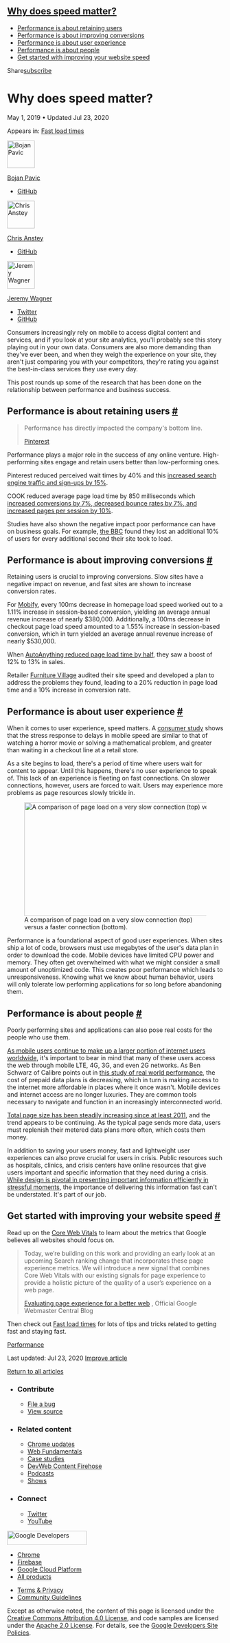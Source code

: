 ## <a href="#why-does-speed-matter" class="w-toc__header--link">Why does speed matter?</a>

- [Performance is about retaining users](#performance-is-about-retaining-users)
- [Performance is about improving conversions](#performance-is-about-improving-conversions)
- [Performance is about user experience](#performance-is-about-user-experience)
- [Performance is about people](#performance-is-about-people)
- [Get started with improving your website speed](#get-started)

Share<a href="/newsletter/" class="gc-analytics-event w-actions__fab w-actions__fab--subscribe"><span>subscribe</span></a>

# Why does speed matter?

May 1, 2019 <span class="w-author__separator">•</span> Updated Jul 23, 2020

<span class="w-post-signpost__title">Appears in:</span> <a href="/fast" class="w-post-signpost__link">Fast load times</a>

[<img src="https://web-dev.imgix.net/image/admin/vxFF9sBge4qdpMqaKC0Z.jpg?auto=format&amp;fit=crop&amp;h=64&amp;w=64" alt="Bojan Pavic" class="w-author__image" sizes="(min-width: 64px) 64px, calc(100vw - 48px)" srcset="https://web-dev.imgix.net/image/admin/vxFF9sBge4qdpMqaKC0Z.jpg?fit=crop&amp;h=64&amp;w=64&amp;auto=format&amp;dpr=1&amp;q=75, https://web-dev.imgix.net/image/admin/vxFF9sBge4qdpMqaKC0Z.jpg?fit=crop&amp;h=64&amp;w=64&amp;auto=format&amp;dpr=2&amp;q=50 2x, https://web-dev.imgix.net/image/admin/vxFF9sBge4qdpMqaKC0Z.jpg?fit=crop&amp;h=64&amp;w=64&amp;auto=format&amp;dpr=3&amp;q=35 3x, https://web-dev.imgix.net/image/admin/vxFF9sBge4qdpMqaKC0Z.jpg?fit=crop&amp;h=64&amp;w=64&amp;auto=format&amp;dpr=4&amp;q=23 4x, https://web-dev.imgix.net/image/admin/vxFF9sBge4qdpMqaKC0Z.jpg?fit=crop&amp;h=64&amp;w=64&amp;auto=format&amp;dpr=5&amp;q=20 5x" width="64" height="64" />](/authors/bojanpavic/)

<a href="/authors/bojanpavic/" class="w-author__name-link">Bojan Pavic</a>

- <a href="https://github.com/bojanpavic" class="w-author__link">GitHub</a>

[<img src="https://web-dev.imgix.net/image/admin/n9o3c8Qxz0uUprZnlsRk.jpg?auto=format&amp;fit=crop&amp;h=64&amp;w=64" alt="Chris Anstey" class="w-author__image" sizes="(min-width: 64px) 64px, calc(100vw - 48px)" srcset="https://web-dev.imgix.net/image/admin/n9o3c8Qxz0uUprZnlsRk.jpg?fit=crop&amp;h=64&amp;w=64&amp;auto=format&amp;dpr=1&amp;q=75, https://web-dev.imgix.net/image/admin/n9o3c8Qxz0uUprZnlsRk.jpg?fit=crop&amp;h=64&amp;w=64&amp;auto=format&amp;dpr=2&amp;q=50 2x, https://web-dev.imgix.net/image/admin/n9o3c8Qxz0uUprZnlsRk.jpg?fit=crop&amp;h=64&amp;w=64&amp;auto=format&amp;dpr=3&amp;q=35 3x, https://web-dev.imgix.net/image/admin/n9o3c8Qxz0uUprZnlsRk.jpg?fit=crop&amp;h=64&amp;w=64&amp;auto=format&amp;dpr=4&amp;q=23 4x, https://web-dev.imgix.net/image/admin/n9o3c8Qxz0uUprZnlsRk.jpg?fit=crop&amp;h=64&amp;w=64&amp;auto=format&amp;dpr=5&amp;q=20 5x" width="64" height="64" />](/authors/ansteychris/)

<a href="/authors/ansteychris/" class="w-author__name-link">Chris Anstey</a>

- <a href="https://github.com/ansteychris" class="w-author__link">GitHub</a>

[<img src="https://web-dev.imgix.net/image/admin/VUpz95xT3Znav1EP6ikP.jpg?auto=format&amp;fit=crop&amp;h=64&amp;w=64" alt="Jeremy Wagner" class="w-author__image" sizes="(min-width: 64px) 64px, calc(100vw - 48px)" srcset="https://web-dev.imgix.net/image/admin/VUpz95xT3Znav1EP6ikP.jpg?fit=crop&amp;h=64&amp;w=64&amp;auto=format&amp;dpr=1&amp;q=75, https://web-dev.imgix.net/image/admin/VUpz95xT3Znav1EP6ikP.jpg?fit=crop&amp;h=64&amp;w=64&amp;auto=format&amp;dpr=2&amp;q=50 2x, https://web-dev.imgix.net/image/admin/VUpz95xT3Znav1EP6ikP.jpg?fit=crop&amp;h=64&amp;w=64&amp;auto=format&amp;dpr=3&amp;q=35 3x, https://web-dev.imgix.net/image/admin/VUpz95xT3Znav1EP6ikP.jpg?fit=crop&amp;h=64&amp;w=64&amp;auto=format&amp;dpr=4&amp;q=23 4x, https://web-dev.imgix.net/image/admin/VUpz95xT3Znav1EP6ikP.jpg?fit=crop&amp;h=64&amp;w=64&amp;auto=format&amp;dpr=5&amp;q=20 5x" width="64" height="64" />](/authors/jeremywagner/)

<a href="/authors/jeremywagner/" class="w-author__name-link">Jeremy Wagner</a>

- <a href="https://twitter.com/malchata" class="w-author__link">Twitter</a>
- <a href="https://github.com/malchata" class="w-author__link">GitHub</a>

Consumers increasingly rely on mobile to access digital content and services, and if you look at your site analytics, you'll probably see this story playing out in your own data. Consumers are also more demanding than they've ever been, and when they weigh the experience on your site, they aren't just comparing you with your competitors, they're rating you against the best-in-class services they use every day.

This post rounds up some of the research that has been done on the relationship between performance and business success.

## Performance is about retaining users <a href="#performance-is-about-retaining-users" class="w-headline-link">#</a>

> Performance has directly impacted the company's bottom line.
>
> [Pinterest](https://www.youtube.com/watch?v=Xryhxi45Q5M&feature=youtu.be&t=1366)

Performance plays a major role in the success of any online venture. High-performing sites engage and retain users better than low-performing ones.

Pinterest reduced perceived wait times by 40% and this [increased search engine traffic and sign-ups by 15%](https://medium.com/@Pinterest_Engineering/driving-user-growth-with-performance-improvements-cfc50dafadd7).

COOK reduced average page load time by 850 milliseconds which [increased conversions by 7%, decreased bounce rates by 7%, and increased pages per session by 10%](https://www.nccgroup.trust/globalassets/resources/uk/case-studies/web-performance/cook-case-study.pdf).

Studies have also shown the negative impact poor performance can have on business goals. For example, [the BBC](https://www.creativebloq.com/features/how-the-bbc-builds-websites-that-scale) found they lost an additional 10% of users for every additional second their site took to load.

## Performance is about improving conversions <a href="#performance-is-about-improving-conversions" class="w-headline-link">#</a>

Retaining users is crucial to improving conversions. Slow sites have a negative impact on revenue, and fast sites are shown to increase conversion rates.

For [Mobify](http://resources.mobify.com/2016-Q2-mobile-insights-benchmark-report.html), every 100ms decrease in homepage load speed worked out to a 1.11% increase in session-based conversion, yielding an average annual revenue increase of nearly $380,000. Additionally, a 100ms decrease in checkout page load speed amounted to a 1.55% increase in session-based conversion, which in turn yielded an average annual revenue increase of nearly $530,000.

When [AutoAnything reduced page load time by half](https://www.digitalcommerce360.com/2010/08/19/web-accelerator-revs-conversion-and-sales-autoanything/), they saw a boost of 12% to 13% in sales.

Retailer [Furniture Village](https://www.thinkwithgoogle.com/intl/en-gb/success-stories/uk-success-stories/furniture-village-and-greenlight-slash-page-load-times-boosting-user-experience/) audited their site speed and developed a plan to address the problems they found, leading to a 20% reduction in page load time and a 10% increase in conversion rate.

## Performance is about user experience <a href="#performance-is-about-user-experience" class="w-headline-link">#</a>

When it comes to user experience, speed matters. A [consumer study](https://www.ericsson.com/en/press-releases/2016/2/streaming-delays-mentally-taxing-for-smartphone-users-ericsson-mobility-report) shows that the stress response to delays in mobile speed are similar to that of watching a horror movie or solving a mathematical problem, and greater than waiting in a checkout line at a retail store.

As a site begins to load, there's a period of time where users wait for content to appear. Until this happens, there's no user experience to speak of. This lack of an experience is fleeting on fast connections. On slower connections, however, users are forced to wait. Users may experience more problems as page resources slowly trickle in.

<figure><img src="https://web-dev.imgix.net/image/admin/W0ctiX3cMOfWnNF6AQMg.png?auto=format" alt="A comparison of page load on a very slow connection (top) versus a faster connection (bottom)." sizes="(min-width: 800px) 800px, calc(100vw - 48px)" srcset="https://web-dev.imgix.net/image/admin/W0ctiX3cMOfWnNF6AQMg.png?auto=format&amp;w=200 200w, https://web-dev.imgix.net/image/admin/W0ctiX3cMOfWnNF6AQMg.png?auto=format&amp;w=228 228w, https://web-dev.imgix.net/image/admin/W0ctiX3cMOfWnNF6AQMg.png?auto=format&amp;w=260 260w, https://web-dev.imgix.net/image/admin/W0ctiX3cMOfWnNF6AQMg.png?auto=format&amp;w=296 296w, https://web-dev.imgix.net/image/admin/W0ctiX3cMOfWnNF6AQMg.png?auto=format&amp;w=338 338w, https://web-dev.imgix.net/image/admin/W0ctiX3cMOfWnNF6AQMg.png?auto=format&amp;w=385 385w, https://web-dev.imgix.net/image/admin/W0ctiX3cMOfWnNF6AQMg.png?auto=format&amp;w=439 439w, https://web-dev.imgix.net/image/admin/W0ctiX3cMOfWnNF6AQMg.png?auto=format&amp;w=500 500w, https://web-dev.imgix.net/image/admin/W0ctiX3cMOfWnNF6AQMg.png?auto=format&amp;w=571 571w, https://web-dev.imgix.net/image/admin/W0ctiX3cMOfWnNF6AQMg.png?auto=format&amp;w=650 650w, https://web-dev.imgix.net/image/admin/W0ctiX3cMOfWnNF6AQMg.png?auto=format&amp;w=741 741w, https://web-dev.imgix.net/image/admin/W0ctiX3cMOfWnNF6AQMg.png?auto=format&amp;w=845 845w, https://web-dev.imgix.net/image/admin/W0ctiX3cMOfWnNF6AQMg.png?auto=format&amp;w=964 964w, https://web-dev.imgix.net/image/admin/W0ctiX3cMOfWnNF6AQMg.png?auto=format&amp;w=1098 1098w, https://web-dev.imgix.net/image/admin/W0ctiX3cMOfWnNF6AQMg.png?auto=format&amp;w=1252 1252w, https://web-dev.imgix.net/image/admin/W0ctiX3cMOfWnNF6AQMg.png?auto=format&amp;w=1428 1428w, https://web-dev.imgix.net/image/admin/W0ctiX3cMOfWnNF6AQMg.png?auto=format&amp;w=1600 1600w" width="800" height="264" /><figcaption>A comparison of page load on a very slow connection (top) versus a faster connection (bottom).</figcaption></figure>Performance is a foundational aspect of good user experiences. When sites ship a lot of code, browsers must use megabytes of the user's data plan in order to download the code. Mobile devices have limited CPU power and memory. They often get overwhelmed with what we might consider a small amount of unoptimized code. This creates poor performance which leads to unresponsiveness. Knowing what we know about human behavior, users will only tolerate low performing applications for so long before abandoning them.

## Performance is about people <a href="#performance-is-about-people" class="w-headline-link">#</a>

Poorly performing sites and applications can also pose real costs for the people who use them.

[As mobile users continue to make up a larger portion of internet users worldwide](http://gs.statcounter.com/platform-market-share/desktop-mobile-tablet), it's important to bear in mind that many of these users access the web through mobile LTE, 4G, 3G, and even 2G networks. As Ben Schwarz of Calibre points out in [this study of real world performance](https://calibreapp.com/blog/beyond-the-bubble), the cost of prepaid data plans is decreasing, which in turn is making access to the internet more affordable in places where it once wasn't. Mobile devices and internet access are no longer luxuries. They are common tools necessary to navigate and function in an increasingly interconnected world.

[Total page size has been steadily increasing since at least 2011](http://beta.httparchive.org/reports/state-of-the-web#bytesTotal), and the trend appears to be continuing. As the typical page sends more data, users must replenish their metered data plans more often, which costs them money.

In addition to saving your users money, fast and lightweight user experiences can also prove crucial for users in crisis. Public resources such as hospitals, clinics, and crisis centers have online resources that give users important and specific information that they need during a crisis. [While design is pivotal in presenting important information efficiently in stressful moments](https://aneventapart.com/news/post/eric-meyer-designing-for-crisis), the importance of delivering this information fast can't be understated. It's part of our job.

## Get started with improving your website speed <a href="#get-started" class="w-headline-link">#</a>

Read up on the [Core Web Vitals](/vitals/#core-web-vitals) to learn about the metrics that Google believes all websites should focus on.

> Today, we’re building on this work and providing an early look at an upcoming Search ranking change that incorporates these page experience metrics. We will introduce a new signal that combines Core Web Vitals with our existing signals for page experience to provide a holistic picture of the quality of a user’s experience on a web page.
>
> [Evaluating page experience for a better web](https://webmasters.googleblog.com/2020/05/evaluating-page-experience.html) , Official Google Webmaster Central Blog

Then check out [Fast load times](/fast/) for lots of tips and tricks related to getting fast and staying fast.

<a href="/tags/performance/" class="w-chip">Performance</a>

<span class="w-mr--sm">Last updated: Jul 23, 2020 </span>[Improve article](https://github.com/GoogleChrome/web.dev/blob/master/src/site/content/en/fast/why-speed-matters/index.md)

<a href="/fast" class="gc-analytics-event w-article-navigation__link w-article-navigation__link--back w-article-navigation__link--single">Return to all articles</a>

- ### Contribute

  - <a href="https://github.com/GoogleChrome/web.dev/issues/new?assignees=&amp;labels=bug&amp;template=bug_report.md&amp;title=" class="w-footer__linkbox-link">File a bug</a>
  - <a href="https://github.com/googlechrome/web.dev" class="w-footer__linkbox-link">View source</a>

- ### Related content

  - <a href="https://blog.chromium.org/" class="w-footer__linkbox-link">Chrome updates</a>
  - <a href="https://developers.google.com/web/" class="w-footer__linkbox-link">Web Fundamentals</a>
  - <a href="https://developers.google.com/web/showcase/" class="w-footer__linkbox-link">Case studies</a>
  - <a href="https://devwebfeed.appspot.com/" class="w-footer__linkbox-link">DevWeb Content Firehose</a>
  - <a href="/podcasts/" class="w-footer__linkbox-link">Podcasts</a>
  - <a href="/shows/" class="w-footer__linkbox-link">Shows</a>

- ### Connect

  - <a href="https://www.twitter.com/ChromiumDev" class="w-footer__linkbox-link">Twitter</a>
  - <a href="https://www.youtube.com/user/ChromeDevelopers" class="w-footer__linkbox-link">YouTube</a>

<a href="https://developers.google.com/" class="w-footer__utility-logo-link"><img src="/images/lockup-color.png" alt="Google Developers" class="w-footer__utility-logo" width="185" height="33" /></a>

- <a href="https://developer.chrome.com/" class="w-footer__utility-link">Chrome</a>
- <a href="https://firebase.google.com/" class="w-footer__utility-link">Firebase</a>
- <a href="https://cloud.google.com/" class="w-footer__utility-link">Google Cloud Platform</a>
- <a href="https://developers.google.com/products" class="w-footer__utility-link">All products</a>

<!-- -->

- <a href="https://policies.google.com/" class="w-footer__utility-link">Terms &amp; Privacy</a>
- <a href="/community-guidelines/" class="w-footer__utility-link">Community Guidelines</a>

Except as otherwise noted, the content of this page is licensed under the [Creative Commons Attribution 4.0 License](https://creativecommons.org/licenses/by/4.0/), and code samples are licensed under the [Apache 2.0 License](https://www.apache.org/licenses/LICENSE-2.0). For details, see the [Google Developers Site Policies](https://developers.google.com/terms/site-policies).
